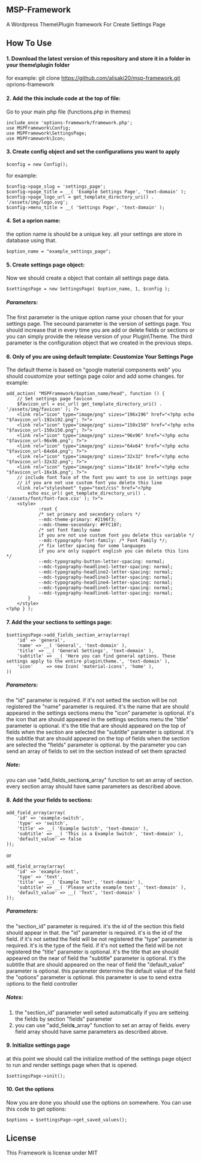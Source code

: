 ## MSP-Framework

A Wordpress Theme\Plugin framework For Create Settings Page

## How To Use

#### 1. Download the latest version of this repository and store it in a folder in your theme\plugin folder

for example: git clone https://github.com/alisaki20/msp-framework.git oprions-framework

#### 2. Add the this include code at the top of file:

Go to your main php file (functions.php in themes)

	include_once 'options-framework/framework.php';
	use MSPFramework\Config;
	use MSPFramework\SettingsPage;
	use MSPFramework\Icon;

#### 3. Create config object and set the configurations you want to apply

	$config = new Config();

for example:

	$config->page_slug = 'settings_page';
	$config->page_title = __( 'Example Settings Page', 'text-domain' );
	$config->page_logo_url = get_template_directory_uri() . '/assets/img/logo.svg';
	$config->menu_title = __( 'Settings Page', 'text-domain' );

#### 4. Set a oprion name:

the option name is should be a unique key. all your settings are store in database using that.

	$option_name = "example_settings_page";

#### 5. Create settings page object:

Now we should create a object that contain all settings page data.

	$settingsPage = new SettingsPage( $option_name, 1, $config );

##### Parameters:

The first parameter is the unique option name your chosen that for your settings page.
The secound parameter is the version of settings page. You should increase that in every time you are add or delete fields or sections or you can simply provide the release version of your Plugin\Theme.
The third parameter is the configuration object that we created in the previous steps.

#### 6. **Only of you are using default template**: Coustomize Your Settings Page

The default theme is based on "google material components web" you should coustomize your settings page color and add some changes.
for example:

	add_action( "MSPFramework/$option_name/head", function () {
		// Set settings page favicon
		$favicon_url = esc_url( get_template_directory_uri() . '/assets/img/favicon' ); ?>
		<link rel="icon" type="image/png" sizes="196x196" href="<?php echo "$favicon_url-192x192.png"; ?>">
		<link rel="icon" type="image/png" sizes="150x150" href="<?php echo "$favicon_url-150x150.png"; ?>">
		<link rel="icon" type="image/png" sizes="96x96" href="<?php echo "$favicon_url-96x96.png"; ?>">
		<link rel="icon" type="image/png" sizes="64x64" href="<?php echo "$favicon_url-64x64.png"; ?>">
		<link rel="icon" type="image/png" sizes="32x32" href="<?php echo "$favicon_url-32x32.png"; ?>">
		<link rel="icon" type="image/png" sizes="16x16" href="<?php echo "$favicon_url-16x16.png"; ?>">
		// include font face of the font you want to use in settings page
		// if you are not use custom font you delete this line
		<link rel="stylesheet" type="text/css" href="<?php
			echo esc_url( get_template_directory_uri() . '/assets/font/font-face.css' ); ?>">
		<style>
	        	:root {
				/* set primary and secendary colors */
				--mdc-theme-primary: #2196f3;
				--mdc-theme-secondary: #FFC107;
				/* set font family name
				if you are not use custom font you delete this variable */
				--mdc-typography-font-family: /* Font Family */;
				/* fix letter spacing for some languages
				if you are only support english you can delete this lins */
				--mdc-typography-button-letter-spacing: normal;
				--mdc-typography-headline1-letter-spacing: normal;
				--mdc-typography-headline2-letter-spacing: normal;
				--mdc-typography-headline3-letter-spacing: normal;
				--mdc-typography-headline4-letter-spacing: normal;
				--mdc-typography-headline5-letter-spacing: normal;
				--mdc-typography-headline6-letter-spacing: normal;
			}
		</style>
	<?php } );

#### 7. Add the your sections to settings page:

	$settingsPage->add_fields_section_array(array(
		'id' => 'general',
		'name' => __( 'General', 'text-domain' ),
		'title' => __( 'General Settings', 'text-domain' ),
		'subtitle' => __( 'Here you can find general options. These settings apply to the entire plugin\theme.', 'text-domain' ),
		'icon'     => new Icon( 'material-icons', 'home' ),
	))

##### Parameters:

the "id" parameter is required. if it's not setted the section will be not registered
the "name" parameter is required. it's the name that are should appeared in the settings sections menu
the "icon" parameter is optional. it's the icon that are should appeared  in the settings sections menu
the "title" parameter is optional. it's the title that are should appeared on the top of fields when the section are selected
the "subtitle" parameter is optional. it's the subtitle that are should appeared on the top of fields when the section are selected
the "fields" parameter is optional. by the parameter you can send an array of fields to set im the section instead of set them spracted

##### Note:

you can use "add_fields_section**s**_array" function to set an array of section. every section array should have same parameters as described above.

#### 8. Add the your fields to sections:

	add_field_array(array(
		'id' => 'example-switch',
		'type' => 'switch',
		'title' => __( 'Example Switch', 'text-domain' ),
		'subtitle' => __( 'This is a Example Switch', 'text-domain' ),
		'default_value' => false
	));

or

	add_field_array(array(
		'id' => 'example-text',
		'type' => 'text',
		'title' => __( 'Example Text', 'text-domain' ),
		'subtitle' => __( 'Please write example text', 'text-domain' ),
		'default_value' => __( 'Text', 'text-domain' )
	));

##### Parameters:

the "section_id" parameter is required. it's the id of the section this field should appear in that.
the "id" parameter is required. it's is the id of the field. if it's not setted the field will be not registered
the "type" parameter is required. it's is the type of the field. if it's not setted the field will be not registered
the "title" parameter is optional. it's the title that are should appeared on the near of field
the "subtitle" parameter is optional. it's the subtitle that are should appeared on the near of field
the "default_value" parameter is optional. this parameter determine the default value of the field
the "options" parameter is optional. this parameter is use to send extra options to the field controller

##### Notes:

1. the "section_id" parameter well seted automatically if you are setteing the fields by section "fields" parameter
2. you can use "add_field**s**_array" function to set an array of fields. every field array should have same parameters as described above.

#### 9. Initialize settings page

at this point we should call the initialize method of the settings page object to run and render settings page when that is opened.

	$settingsPage->init();

#### 10. Get the options

Now you are done you should use the options on somewhere.
You can use this code to get options:

	$options = $settingsPage->get_saved_values();

## License

This Framework is license under MIT
